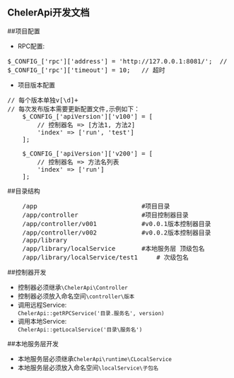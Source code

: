 ChelerApi开发文档
-

##项目配置
* RPC配置:  
<pre>
$_CONFIG_['rpc']['address'] = 'http://127.0.0.1:8081/';  // rpc服务器地址
$_CONFIG_['rpc']['timeout'] = 10;	// 超时
</pre>

* 项目版本配置
<pre>
// 每个版本单独v[\d]+
// 每次发布版本需要更新配置文件,示例如下：
	$_CONFIG_['apiVersion']['v100'] = [
	    // 控制器名 => [方法1, 方法2]
	    'index' => ['run', 'test']
	];
	
	$_CONFIG_['apiVersion']['v200'] = [
	    // 控制器名 => 方法名列表
	    'index' => ['run']
	];
</pre>

##目录结构
<pre>
	/app							#项目目录
    /app/controller					#项目控制器目录
	/app/controller/v001			#v0.0.1版本控制器目录
	/app/controller/v002			#v0.0.2版本控制器目录
	/app/library
	/app/library/localService		#本地服务层 顶级包名
	/app/library/localService/test1		# 次级包名
</pre>

##控制器开发
* 控制器必须继承`\ChelerApi\Controller`
* 控制器必须放入命名空间`\controller\版本`
* 调用远程Service:  
	`ChelerApi::getRPCService('目录.服务名', version)`
* 调用本地Service:  
	`ChelerApi::getLocalService('目录\服务名')`
	
##本地服务层开发
* 本地服务层必须继承`ChelerApi\runtime\CLocalService`
* 本地服务层必须放入命名空间`\localService\子包名`